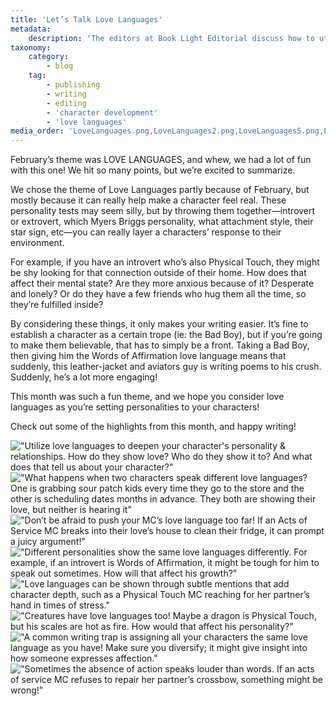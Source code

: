 ```yaml
---
title: 'Let’s Talk Love Languages'
metadata:
    description: 'The editors at Book Light Editorial discuss how to utilize love languages to deepen your writing and character growth'
taxonomy:
    category:
        - blog
    tag:
        - publishing
        - writing
        - editing
        - 'character development'
        - 'love languages'
media_order: 'LoveLanguages.png,LoveLanguages2.png,LoveLanguages5.png,LoveLanguages3.png,LoveLanguages8.png,LoveLanguages6.png,LoveLanguages7.png,BLE_LoveLanguages.png,BLE_LoveLanguages2.png'
---
```


February’s theme was LOVE LANGUAGES, and whew, we had a lot of fun with this one! We hit so many points, but we’re excited to summarize. 

We chose the theme of Love Languages partly because of February, but mostly because it can really help make a character feel real. These personality tests may seem silly, but by throwing them together—introvert or extrovert, which Myers Briggs personality, what attachment style, their star sign, etc—you can really layer a characters’ response to their environment. 

For example, if you have an introvert who’s also Physical Touch, they might be shy looking for that connection outside of their home. How does that affect their mental state? Are they more anxious because of it? Desperate and lonely? Or do they have a few friends who hug them all the time, so they’re fulfilled inside? 

By considering these things, it only makes your writing easier. It’s fine to establish a character as a certain trope (ie: the Bad Boy), but if you’re going to make them believable, that has to simply be a front. Taking a Bad Boy, then giving him the Words of Affirmation love language means that suddenly, this leather-jacket and aviators guy is writing poems to his crush. Suddenly, he’s a lot more engaging! 

This month was such a fun theme, and we hope you consider love languages as you’re setting personalities to your characters!

Check out some of the highlights from this month, and happy writing!

!["Utilize love languages to deepen your character's personality & relationships. How do they show love? Who do they show it to? And what does that tell us about your character?"](BLE_LoveLanguages.png?cropResize=350,350)
!["What happens when two characters speak different love languages? One is grabbing sour patch kids every time they go to the store and the other is scheduling dates months in advance. They both are showing their love, but neither is hearing it"](BLE_LoveLanguages2.png?cropResize=350,350)
!["Don’t be afraid to push your MC’s love language too far! If an Acts of Service MC breaks into their love’s house to clean their fridge, it can prompt a juicy argument!"](LoveLanguages2.png?cropResize=350,350)
!["Different personalities show the same love languages differently. For example, if an introvert is Words of Affirmation, it might be tough for him to speak out sometimes. How will that affect his growth?"](LoveLanguages3.png?cropResize=350,350)
!["Love languages can be shown through subtle mentions that add character depth, such as a Physical Touch MC reaching for her partner’s hand in times of stress."](LoveLanguages5.png?cropResize=350,350)
!["Creatures have love languages too! Maybe a dragon is Physical Touch, but his scales are hot as fire. How would that affect his personality?"](LoveLanguages6.png?cropResize=350,350)
!["A common writing trap is assigning all your characters the same love language as you have! Make sure you diversify; it might give insight into how someone expresses affection."](LoveLanguages7.png?cropResize=350,350)
!["Sometimes the absence of action speaks louder than words. If an acts of service MC refuses to repair her partner’s crossbow, something might be wrong!"](LoveLanguages8.png?cropResize=350,350)